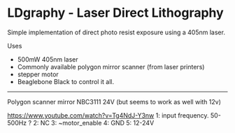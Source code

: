 LDgraphy - Laser Direct Lithography
===================================

Simple implementation of direct photo resist exposure using a 405nm laser.

Uses
  * 500mW 405nm laser
  * Commonly available polygon mirror scanner (from laser printers)
  * stepper motor
  * Beaglebone Black to control it all.

----
Polygon scanner mirror
NBC3111
24V (but seems to work as well with 12v)

https://www.youtube.com/watch?v=Tg4NdJ-Y3nw
  1: input frequency. 50-500Hz ?
  2: NC
  3: ~motor_enable
  4: GND
  5: 12-24V
